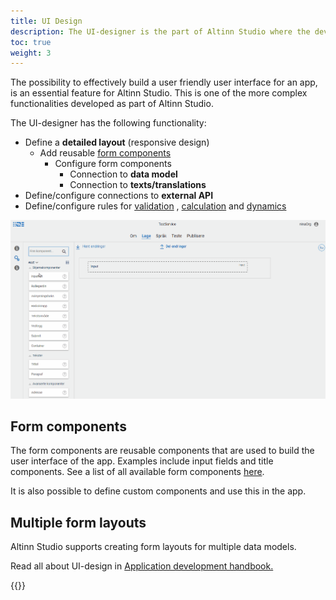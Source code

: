```yaml
---
title: UI Design
description: The UI-designer is the part of Altinn Studio where the developer can create UI for the app.
toc: true
weight: 3
---
```


The possibility to effectively build a user friendly user interface for an app, is an essential feature for Altinn
Studio.
This is one of the more complex functionalities developed as part of Altinn Studio.

The UI-designer has the following functionality:

- Define a **detailed layout** (responsive design)
    - Add reusable [form components](#form-components)
        - Configure form components
            - Connection to **data model**
            - Connection to **texts/translations**
- Define/configure connections to **external API**
- Define/configure rules for [validation](/app/development/logic/validation)
  , [calculation](/app/development/logic/calculation) and [dynamics](/app/development/logic/dynamic)

![Drag'n drop of web components](ux-editor-dnd.gif "Drag'n drop of web components")

## Form components

The form components are reusable components that are used to build the user interface of the app.
Examples include input fields and title components. See a list of all available form components [here](/ui-components/).

It is also possible to define custom components and use this in the app.

## Multiple form layouts

Altinn Studio supports creating form layouts for multiple data models.

Read all about UI-design in [Application development handbook.](../../../../../../app/development/ux/)

{{<children />}}
